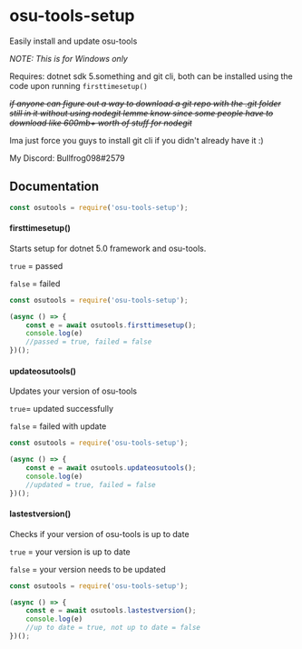 # osu-tools-setup

Easily install and update osu-tools

*NOTE: This is for Windows only*

Requires: dotnet sdk 5.something and git cli, both can be installed using the code upon running `firsttimesetup()`

~~*if anyone can figure out a way to download a git repo with the .git folder still in it without using nodegit lemme know since some people have to download like 600mb+ worth of stuff for nodegit*~~

Ima just force you guys to install git cli if you didn't already have it :)

My Discord: Bullfrog098#2579

## Documentation
```js
const osutools = require('osu-tools-setup');
```


#### firsttimesetup()
Starts setup for dotnet 5.0 framework and osu-tools.

 `true` = passed
 
 `false` = failed

```js
const osutools = require('osu-tools-setup');

(async () => {
    const e = await osutools.firsttimesetup();
    console.log(e)
    //passed = true, failed = false
})();
```

#### updateosutools()
Updates your version of osu-tools

`true`= updated successfully

`false` = failed with update
```js
const osutools = require('osu-tools-setup');

(async () => {
    const e = await osutools.updateosutools();
    console.log(e)
    //updated = true, failed = false
})();
```

#### lastestversion()
Checks if your version of osu-tools is up to date

`true` = your version is up to date

`false` = your version needs to be updated
```js
const osutools = require('osu-tools-setup');

(async () => {
    const e = await osutools.lastestversion();
    console.log(e)
    //up to date = true, not up to date = false
})();
```
